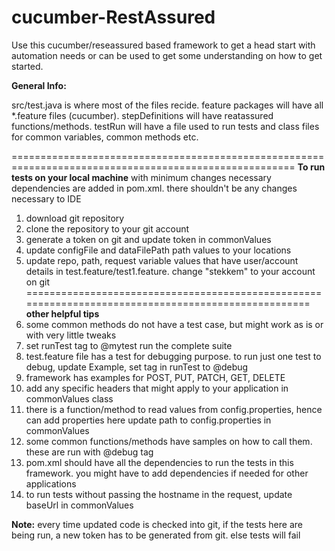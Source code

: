 # cucumber-RestAssured 
Use this cucumber/reseassured based framework to get a head start with automation needs or can be used to get some understanding on how to get started. 

**General Info:**

src/test.java is where most of the files recide. 
feature packages will have all *.feature files (cucumber).
stepDefinitions will have reatassured functions/methods.
testRun will have a file used to run tests and class files for common variables, common methods etc.

=======================================================================================================
**To run tests on your local machine** with minimum changes
necessary dependencies are added in pom.xml. there shouldn't be any changes necessary to IDE

1. download git repository
2. clone the repository to your git account
3. generate a token on git and update token in commonValues 
4. update configFile and dataFilePath path values to your locations
5. update repo, path, request variable values that have user/account details in test.feature/test1.feature. change "stekkem" to your account on git
====================================================================================================
**other helpful tips**
6. some common methods do not have a test case, but might work as is or with very little tweaks
7. set runTest tag to @mytest run the complete suite
8. test.feature file has a test for debugging purpose. to run just one test to debug, update Example, set tag in runTest to @debug
9. framework has examples for POST, PUT, PATCH, GET, DELETE
10. add any specific headers that might apply to your application in commonValues class
11. there is a function/method to read values from config.properties, hence can add properties here
    update path to config.properties in commonValues
12. some common functions/methods have samples on how to call them. these are run with @debug tag
13. pom.xml should have all the dependencies to run the tests in this framework. you might have to add dependencies if needed for other applications
14. to run tests without passing the hostname in the request, update baseUrl in commonValues

**Note:** every time updated code is checked into git, if the tests here are being run, a new token has to be generated from git. else tests will fail
